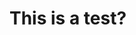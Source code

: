 <!DOCTYPE html>
<html>
<head>
<meta charset="utf-8">
</head>
<body>
<h1>This is a test?</h1>
</body>
</html>
